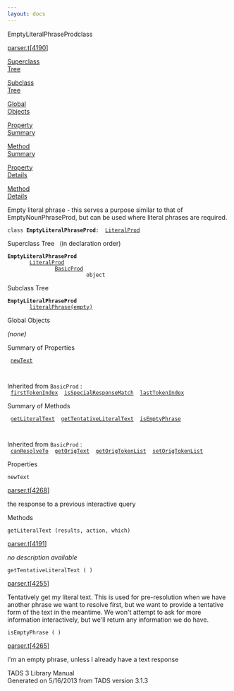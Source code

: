 ```yaml
---
layout: docs
---
```

<span class="title">EmptyLiteralPhraseProd</span><span class="type">class</span>

[parser.t](../file/parser.t.html)\[[4190](../source/parser.t.html#4190)\]

[Superclass  
Tree](#_SuperClassTree_)

[Subclass  
Tree](#_SubClassTree_)

[Global  
Objects](#_ObjectSummary_)

[Property  
Summary](#_PropSummary_)

[Method  
Summary](#_MethodSummary_)

[Property  
Details](#_Properties_)

[Method  
Details](#_Methods_)

<div class="fdesc">

Empty literal phrase - this serves a purpose similar to that of
EmptyNounPhraseProd, but can be used where literal phrases are required.

`class `**`EmptyLiteralPhraseProd`**` :   `[`LiteralProd`](../object/LiteralProd.html)

</div>

<span id="_SuperClassTree_"></span>

<div class="mjhd">

<span class="hdln">Superclass Tree</span>   (in declaration order)

</div>

**`EmptyLiteralPhraseProd`**  
`         `[`LiteralProd`](../object/LiteralProd.html)  
`                 `[`BasicProd`](../object/BasicProd.html)  
`                         object`  
<span id="_SubClassTree_"></span>

<div class="mjhd">

<span class="hdln">Subclass Tree</span>  

</div>

**`EmptyLiteralPhraseProd`**  
`         `[`literalPhrase(empty)`](../object/literalPhrase(empty).html)  
<span id="_ObjectSummary_"></span>

<div class="mjhd">

<span class="hdln">Global Objects</span>  

</div>

*(none)* <span id="_PropSummary_"></span>

<div class="mjhd">

<span class="hdln">Summary of Properties</span>  

</div>

` `[`newText`](#newText)`  `

` `

Inherited from `BasicProd` :  
` `[`firstTokenIndex`](../object/BasicProd.html#firstTokenIndex)`  `[`isSpecialResponseMatch`](../object/BasicProd.html#isSpecialResponseMatch)`  `[`lastTokenIndex`](../object/BasicProd.html#lastTokenIndex)`  `

<span id="_MethodSummary_"></span>

<div class="mjhd">

<span class="hdln">Summary of Methods</span>  

</div>

` `[`getLiteralText`](#getLiteralText)`  `[`getTentativeLiteralText`](#getTentativeLiteralText)`  `[`isEmptyPhrase`](#isEmptyPhrase)`  `

` `

Inherited from `BasicProd` :  
` `[`canResolveTo`](../object/BasicProd.html#canResolveTo)`  `[`getOrigText`](../object/BasicProd.html#getOrigText)`  `[`getOrigTokenList`](../object/BasicProd.html#getOrigTokenList)`  `[`setOrigTokenList`](../object/BasicProd.html#setOrigTokenList)`  `

<span id="_Properties_"></span>

<div class="mjhd">

<span class="hdln">Properties</span>  

</div>

<span id="newText"></span>

`newText`

[parser.t](../file/parser.t.html)\[[4268](../source/parser.t.html#4268)\]

<div class="desc">

the response to a previous interactive query

</div>

<span id="_Methods_"></span>

<div class="mjhd">

<span class="hdln">Methods</span>  

</div>

<span id="getLiteralText"></span>

`getLiteralText (results, action, which)`

[parser.t](../file/parser.t.html)\[[4191](../source/parser.t.html#4191)\]

<div class="desc">

*no description available*

</div>

<span id="getTentativeLiteralText"></span>

`getTentativeLiteralText ( )`

[parser.t](../file/parser.t.html)\[[4255](../source/parser.t.html#4255)\]

<div class="desc">

Tentatively get my literal text. This is used for pre-resolution when we
have another phrase we want to resolve first, but we want to provide a
tentative form of the text in the meantime. We won't attempt to ask for
more information interactively, but we'll return any information we do
have.

</div>

<span id="isEmptyPhrase"></span>

`isEmptyPhrase ( )`

[parser.t](../file/parser.t.html)\[[4265](../source/parser.t.html#4265)\]

<div class="desc">

I'm an empty phrase, unless I already have a text response

</div>

<div class="ftr">

TADS 3 Library Manual  
Generated on 5/16/2013 from TADS version 3.1.3

</div>
